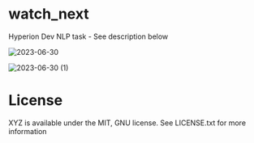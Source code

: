 # watch_next
Hyperion Dev NLP task - See description below

![2023-06-30](https://github.com/danham78/watch_next/assets/131801769/25b6688a-6db9-4ab6-add6-708180ed5b21)

![2023-06-30 (1)](https://github.com/danham78/watch_next/assets/131801769/955ae171-eb92-4932-bd52-4ddd07d2f0ab)

# License 
XYZ is available under the MIT, GNU license. See LICENSE.txt for more information
